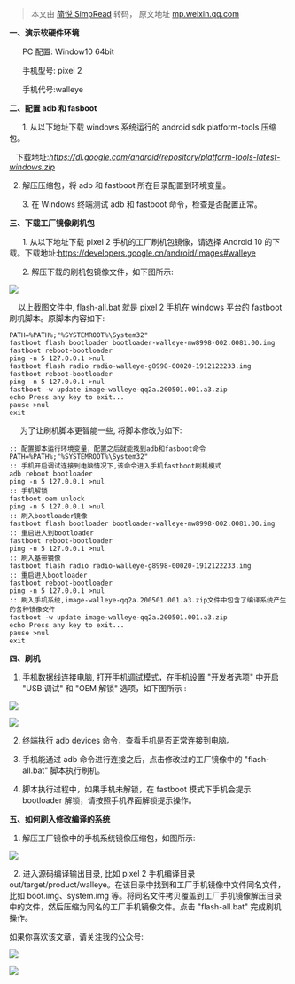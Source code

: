 > 本文由 [简悦 SimpRead](http://ksria.com/simpread/) 转码， 原文地址 [mp.weixin.qq.com](https://mp.weixin.qq.com/s?__biz=Mzg2NzUzNzk1Mw==&mid=2247484206&idx=2&sn=af3641c3499e6a42ba638be072ec93ac&chksm=cebb4660f9cccf7614f7684b1944973889ec785921713efaca44561850ab8f17a6715befcbfb&scene=21#wechat_redirect)

**一、演示软硬件环境**  

      PC 配置: Window10 64bit

      手机型号: pixel 2

      手机代号:walleye

**二、配置 adb 和 fasboot**  

      1. 从以下地址下载 windows 系统运行的 android sdk platform-tools 压缩包。

   下载地址:_https://dl.google.com/android/repository/platform-tools-latest-windows.zip_

2. 解压压缩包，将 adb 和 fastboot 所在目录配置到环境变量。

      3. 在 Windows 终端测试 adb 和 fastboot 命令，检查是否配置正常。

**三、下载工厂镜像刷机包**  

      1. 从以下地址下载 pixel 2 手机的工厂刷机包镜像，请选择 Android 10 的下载。下载地址:https://developers.google.cn/android/images#walleye

      2. 解压下载的刷机包镜像文件，如下图所示:

![](https://mmbiz.qpic.cn/mmbiz_jpg/9vkUcew5433EbW6ic6fzDiceyEicPe0kTjR2LJkluMIpMR05GB5erhyKSLUgFIlJcibLqlfVq2QiajeyL2pdBbTU2Fg/640?wx_fmt=jpeg)

    以上截图文件中, flash-all.bat 就是 pixel 2 手机在 windows 平台的 fastboot 刷机脚本。原脚本内容如下:

```
PATH=%PATH%;"%SYSTEMROOT%\System32"
fastboot flash bootloader bootloader-walleye-mw8998-002.0081.00.img
fastboot reboot-bootloader
ping -n 5 127.0.0.1 >nul
fastboot flash radio radio-walleye-g8998-00020-1912122233.img
fastboot reboot-bootloader
ping -n 5 127.0.0.1 >nul
fastboot -w update image-walleye-qq2a.200501.001.a3.zip
echo Press any key to exit...
pause >nul
exit

```

     为了让刷机脚本更智能一些, 将脚本修改为如下:

```
:: 配置脚本运行环境变量，配置之后就能找到adb和fasboot命令
PATH=%PATH%;"%SYSTEMROOT%\System32"
:: 手机开启调试连接到电脑情况下,该命令进入手机fastboot刷机模式
adb reboot bootloader
ping -n 5 127.0.0.1 >nul
:: 手机解锁
fastboot oem unlock
ping -n 5 127.0.0.1 >nul
:: 刷入bootloader镜像
fastboot flash bootloader bootloader-walleye-mw8998-002.0081.00.img
:: 重启进入到bootloader
fastboot reboot-bootloader
ping -n 5 127.0.0.1 >nul
:: 刷入基带镜像
fastboot flash radio radio-walleye-g8998-00020-1912122233.img
:: 重启进入bootloader
fastboot reboot-bootloader
ping -n 5 127.0.0.1 >nul
:: 刷入手机系统,image-walleye-qq2a.200501.001.a3.zip文件中包含了编译系统产生的各种镜像文件
fastboot -w update image-walleye-qq2a.200501.001.a3.zip
echo Press any key to exit...
pause >nul
exit

```

**四、刷机**  

 1. 手机数据线连接电脑, 打开手机调试模式，在手机设置 "开发者选项" 中开启 "USB 调试" 和 "OEM 解锁" 选项，如下图所示 :

![](https://mmbiz.qpic.cn/mmbiz_jpg/9vkUcew5433EbW6ic6fzDiceyEicPe0kTjRGnOBGOKdd5rhqiaa52xPqHAh816oTocVSmOp4l5gJxN1eOXcia9vTMAA/640?wx_fmt=jpeg)

![](https://mmbiz.qpic.cn/mmbiz_jpg/9vkUcew5433EbW6ic6fzDiceyEicPe0kTjRAuuLBY06CKV68xkau65UqaibVrSRdibQ9iafHEY8XE3DZUG5DNVa5bqUQ/640?wx_fmt=jpeg)

2. 终端执行 adb devices 命令，查看手机是否正常连接到电脑。  

3. 手机能通过 adb 命令进行连接之后，点击修改过的工厂镜像中的 "flash-all.bat" 脚本执行刷机。  

4. 脚本执行过程中，如果手机未解锁，在 fastboot 模式下手机会提示 bootloader 解锁，请按照手机界面解锁提示操作。

**五、如何刷入修改编译的系统**

 1. 解压工厂镜像中的手机系统镜像压缩包，如图所示:

![](https://mmbiz.qpic.cn/mmbiz_jpg/9vkUcew5433EbW6ic6fzDiceyEicPe0kTjR12nNn5FG8pepoRAnZkXCZbU3rlcvESOaL2SJkjwMOEfBUxO6FJMVPw/640?wx_fmt=jpeg)

  2. 进入源码编译输出目录, 比如 pixel 2 手机编译目录 out/target/product/walleye。在该目录中找到和工厂手机镜像中文件同名文件，比如 boot.img、system.img 等。将同名文件拷贝覆盖到工厂手机镜像解压目录中的文件，然后压缩为同名的工厂手机镜像文件。点击 "flash-all.bat" 完成刷机操作。

如果你喜欢该文章，请关注我的公众号:

![](https://mmbiz.qpic.cn/mmbiz_jpg/9vkUcew5433EbW6ic6fzDiceyEicPe0kTjRnyKCFcMFoicc7APewgUGMuS7BRMiaiaWFrFvjTuUFd4TG2oD2taRVaUBQ/640?wx_fmt=jpeg)

![](https://mmbiz.qpic.cn/mmbiz_jpg/LtmuVIq6tF3FUeiaXU7G3N3DpMgKhWnsYJo371deoRZibcibTtz5xL6GphibDxAbBIHyxn5nTk2zHIsFGPxhTdlQ5w/640?wx_fmt=jpeg)